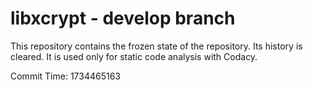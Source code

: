 # libxcrypt - develop branch

This repository contains the frozen state of the repository.
Its history is cleared. It is used only for static code
analysis with Codacy.

Commit Time: 1734465163